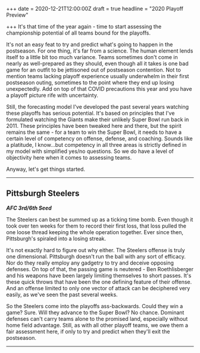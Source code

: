 +++
date = 2020-12-21T12:00:00Z
draft = true
headline = "2020 Playoff Preview"

+++
It's that time of the year again - time to start assessing the championship potential of all teams bound for the playoffs.

It's not an easy feat to try and predict what's going to happen in the postseason. For one thing, it's far from a science. The human element lends itself to a little bit too much variance. Teams sometimes don't come in nearly as well-prepared as they should, even though all it takes is one bad game for an outfit to be jettisoned out of postseason contention. Not to mention teams lacking playoff experience usually underwhelm in their first postseason outing, sometimes to the point where they end up losing unexpectedly. Add on top of that COVID precautions this year and you have a playoff picture rife with uncertainty.

Still, the forecasting model I've developed the past several years watching these playoffs has serious potential. It's based on principles that I've formulated watching the Giants make their unlikely Super Bowl run back in 2011. These principles have been tweaked here and there, but the spirit remains the same - for a team to win the Super Bowl, it needs to have a certain level of competency on offense, defense, and coaching. Sounds like a platitude, I know...but competency in all three areas is strictly defined in my model with simplified yes/no questions. So we do have a level of objectivity here when it comes to assessing teams.

Anyway, let's get things started.

***

## Pittsburgh Steelers

**_AFC 3rd/6th Seed_**

The Steelers can best be summed up as a ticking time bomb. Even though it took over ten weeks for them to record their first loss, that loss pulled the one loose thread keeping the whole operation together. Ever since then, Pittsburgh's spiraled into a losing streak.

It's not exactly hard to figure out why either. The Steelers offense is truly one dimensional. Pittsburgh doesn't run the ball with any sort of efficacy. Nor do they really employ any gadgetry to try and deceive opposing defenses. On top of that, the passing game is neutered - Ben Roethlisberger and his weapons have been largely limiting themselves to short passes.  It's these quick throws that have been the one defining feature of their offense. And an offense limited to only one vector of attack can be deciphered very easily, as we've seen the past several weeks.

So the Steelers come into the playoffs ass-backwards. Could they win a game? Sure. Will they advance to the Super Bowl? No chance. Dominant defenses can't carry teams alone to the promised land, especially without home field advantage. Still, as with all other playoff teams, we owe them a fair assessment here, if only to try and predict when they'll exit the postseason.

***